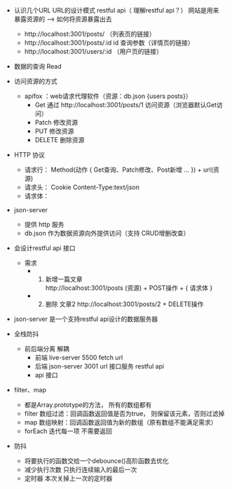 - 认识几个URL 
    URL的设计模式 restful api（ 理解restful api？）
    网站是用来暴露资源的 --> 如何将资源暴露出去 
   - http://localhost:3001/posts/ （列表页的链接）
   - http://localhost:3001/posts/:id id 查询参数（详情页的链接）
   - http://localhost:3001/users/:id （用户页的链接）

- 数据的查询 Read 
- 访问资源的方式
   - apifox ：web请求代理软件（资源：db.json {users posts}）
       - Get 通过 http://localhost:3001/posts/1 访问资源（浏览器默认Get访问）
       - Patch 修改资源 
       - PUT 修改资源
       - DELETE 删除资源

- HTTP 协议
   - 请求行： Method(动作 { Get查询、Patch修改、Post新增 ... }) + url(资源) 
   - 请求头： Cookie  Content-Type:text/json
   - 请求体：
- json-server 
   - 提供 http 服务
   - db.json 作为数据资源向外提供访问（支持 CRUD增删改查）

- 会设计restful api 接口
   - 需求
       - 1. 新增一篇文章  
            http://localhost:3001/posts (资源) + POST操作 + { 请求体 }
       - 2. 删除 文章2
            http://localhost:3001/posts/2 + DELETE操作

- json-server 是一个支持restful api设计的数据服务器  

- 全栈防抖
  - 前后端分离 解耦
     - 前端 live-server 5500
         fetch url 
     - 后端 json-server 3001
         url 接口服务 restful api
     - api 接口

- filter、map
  - 都是Array.prototype的方法， 所有的数组都有
  - filter 数组过滤：回调函数返回值是否为true， 则保留该元素，否则过滤掉 
  - map 数组映射：回调函数返回值为新的数组（原有数组不能满足需求）
  - forEach 迭代每一项 不需要返回

- 防抖 
  - 将要执行的函数交给一个debounce()高阶函数去优化
  - 减少执行次数 只执行连续输入的最后一次 
  - 定时器 本次关掉上一次的定时器
